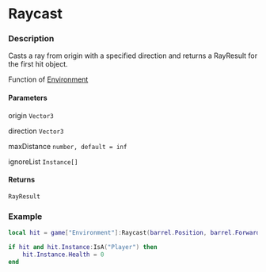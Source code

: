 # Raycast

### Description

Casts a ray from origin with a specified direction and returns a RayResult for the first hit object.

Function of [Environment](/classes/Environment/)

#### Parameters

origin `Vector3`

direction `Vector3`

maxDistance `number, default = inf`

ignoreList `Instance[]`

#### Returns

`RayResult`

### Example

```lua
local hit = game["Environment"]:Raycast(barrel.Position, barrel.Forward)

if hit and hit.Instance:IsA("Player") then
    hit.Instance.Health = 0
end
```
